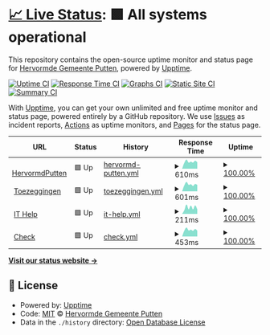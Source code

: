 # [📈 Live Status](https://hervormdputten.github.io/status): <!--live status--> **🟩 All systems operational**

This repository contains the open-source uptime monitor and status page for [Hervormde Gemeente Putten](https://www.hervormdputten.nl), powered by [Upptime](https://github.com/upptime/upptime).

[![Uptime CI](https://github.com/HervormdPutten/status/workflows/Uptime%20CI/badge.svg)](https://github.com/HervormdPutten/status/actions?query=workflow%3A%22Uptime+CI%22)
[![Response Time CI](https://github.com/HervormdPutten/status/workflows/Response%20Time%20CI/badge.svg)](https://github.com/HervormdPutten/status/actions?query=workflow%3A%22Response+Time+CI%22)
[![Graphs CI](https://github.com/HervormdPutten/status/workflows/Graphs%20CI/badge.svg)](https://github.com/HervormdPutten/status/actions?query=workflow%3A%22Graphs+CI%22)
[![Static Site CI](https://github.com/HervormdPutten/status/workflows/Static%20Site%20CI/badge.svg)](https://github.com/HervormdPutten/status/actions?query=workflow%3A%22Static+Site+CI%22)
[![Summary CI](https://github.com/HervormdPutten/status/workflows/Summary%20CI/badge.svg)](https://github.com/HervormdPutten/status/actions?query=workflow%3A%22Summary+CI%22)

With [Upptime](https://upptime.js.org), you can get your own unlimited and free uptime monitor and status page, powered entirely by a GitHub repository. We use [Issues](https://github.com/HervormdPutten/status/issues) as incident reports, [Actions](https://github.com/HervormdPutten/status/actions) as uptime monitors, and [Pages](https://demo.upptime.js.org) for the status page.

<!--start: status pages-->
<!-- This summary is generated by Upptime (https://github.com/upptime/upptime) -->
<!-- Do not edit this manually, your changes will be overwritten -->
<!-- prettier-ignore -->
| URL | Status | History | Response Time | Uptime |
| --- | ------ | ------- | ------------- | ------ |
| <img alt="" src="https://favicons.githubusercontent.com/www.hervormdputten.nl" height="13"> [HervormdPutten](https://www.hervormdputten.nl) | 🟩 Up | [hervormd-putten.yml](https://github.com/HervormdPutten/status/commits/HEAD/history/hervormd-putten.yml) | <details><summary><img alt="Response time graph" src="./graphs/hervormd-putten/response-time-week.png" height="20"> 610ms</summary><br><a href="https://HervormdPutten.github.io/status/history/hervormd-putten"><img alt="Response time 714" src="https://img.shields.io/endpoint?url=https%3A%2F%2Fraw.githubusercontent.com%2FHervormdPutten%2Fstatus%2FHEAD%2Fapi%2Fhervormd-putten%2Fresponse-time.json"></a><br><a href="https://HervormdPutten.github.io/status/history/hervormd-putten"><img alt="24-hour response time 565" src="https://img.shields.io/endpoint?url=https%3A%2F%2Fraw.githubusercontent.com%2FHervormdPutten%2Fstatus%2FHEAD%2Fapi%2Fhervormd-putten%2Fresponse-time-day.json"></a><br><a href="https://HervormdPutten.github.io/status/history/hervormd-putten"><img alt="7-day response time 610" src="https://img.shields.io/endpoint?url=https%3A%2F%2Fraw.githubusercontent.com%2FHervormdPutten%2Fstatus%2FHEAD%2Fapi%2Fhervormd-putten%2Fresponse-time-week.json"></a><br><a href="https://HervormdPutten.github.io/status/history/hervormd-putten"><img alt="30-day response time 657" src="https://img.shields.io/endpoint?url=https%3A%2F%2Fraw.githubusercontent.com%2FHervormdPutten%2Fstatus%2FHEAD%2Fapi%2Fhervormd-putten%2Fresponse-time-month.json"></a><br><a href="https://HervormdPutten.github.io/status/history/hervormd-putten"><img alt="1-year response time 714" src="https://img.shields.io/endpoint?url=https%3A%2F%2Fraw.githubusercontent.com%2FHervormdPutten%2Fstatus%2FHEAD%2Fapi%2Fhervormd-putten%2Fresponse-time-year.json"></a></details> | <details><summary><a href="https://HervormdPutten.github.io/status/history/hervormd-putten">100.00%</a></summary><a href="https://HervormdPutten.github.io/status/history/hervormd-putten"><img alt="All-time uptime 99.85%" src="https://img.shields.io/endpoint?url=https%3A%2F%2Fraw.githubusercontent.com%2FHervormdPutten%2Fstatus%2FHEAD%2Fapi%2Fhervormd-putten%2Fuptime.json"></a><br><a href="https://HervormdPutten.github.io/status/history/hervormd-putten"><img alt="24-hour uptime 100.00%" src="https://img.shields.io/endpoint?url=https%3A%2F%2Fraw.githubusercontent.com%2FHervormdPutten%2Fstatus%2FHEAD%2Fapi%2Fhervormd-putten%2Fuptime-day.json"></a><br><a href="https://HervormdPutten.github.io/status/history/hervormd-putten"><img alt="7-day uptime 100.00%" src="https://img.shields.io/endpoint?url=https%3A%2F%2Fraw.githubusercontent.com%2FHervormdPutten%2Fstatus%2FHEAD%2Fapi%2Fhervormd-putten%2Fuptime-week.json"></a><br><a href="https://HervormdPutten.github.io/status/history/hervormd-putten"><img alt="30-day uptime 100.00%" src="https://img.shields.io/endpoint?url=https%3A%2F%2Fraw.githubusercontent.com%2FHervormdPutten%2Fstatus%2FHEAD%2Fapi%2Fhervormd-putten%2Fuptime-month.json"></a><br><a href="https://HervormdPutten.github.io/status/history/hervormd-putten"><img alt="1-year uptime 99.85%" src="https://img.shields.io/endpoint?url=https%3A%2F%2Fraw.githubusercontent.com%2FHervormdPutten%2Fstatus%2FHEAD%2Fapi%2Fhervormd-putten%2Fuptime-year.json"></a></details>
| <img alt="" src="https://toezeggingen.hervormdputten.nl/favicon.ico" height="13"> [Toezeggingen](https://toezeggingen.hervormdputten.nl) | 🟩 Up | [toezeggingen.yml](https://github.com/HervormdPutten/status/commits/HEAD/history/toezeggingen.yml) | <details><summary><img alt="Response time graph" src="./graphs/toezeggingen/response-time-week.png" height="20"> 601ms</summary><br><a href="https://HervormdPutten.github.io/status/history/toezeggingen"><img alt="Response time 705" src="https://img.shields.io/endpoint?url=https%3A%2F%2Fraw.githubusercontent.com%2FHervormdPutten%2Fstatus%2FHEAD%2Fapi%2Ftoezeggingen%2Fresponse-time.json"></a><br><a href="https://HervormdPutten.github.io/status/history/toezeggingen"><img alt="24-hour response time 565" src="https://img.shields.io/endpoint?url=https%3A%2F%2Fraw.githubusercontent.com%2FHervormdPutten%2Fstatus%2FHEAD%2Fapi%2Ftoezeggingen%2Fresponse-time-day.json"></a><br><a href="https://HervormdPutten.github.io/status/history/toezeggingen"><img alt="7-day response time 601" src="https://img.shields.io/endpoint?url=https%3A%2F%2Fraw.githubusercontent.com%2FHervormdPutten%2Fstatus%2FHEAD%2Fapi%2Ftoezeggingen%2Fresponse-time-week.json"></a><br><a href="https://HervormdPutten.github.io/status/history/toezeggingen"><img alt="30-day response time 624" src="https://img.shields.io/endpoint?url=https%3A%2F%2Fraw.githubusercontent.com%2FHervormdPutten%2Fstatus%2FHEAD%2Fapi%2Ftoezeggingen%2Fresponse-time-month.json"></a><br><a href="https://HervormdPutten.github.io/status/history/toezeggingen"><img alt="1-year response time 705" src="https://img.shields.io/endpoint?url=https%3A%2F%2Fraw.githubusercontent.com%2FHervormdPutten%2Fstatus%2FHEAD%2Fapi%2Ftoezeggingen%2Fresponse-time-year.json"></a></details> | <details><summary><a href="https://HervormdPutten.github.io/status/history/toezeggingen">100.00%</a></summary><a href="https://HervormdPutten.github.io/status/history/toezeggingen"><img alt="All-time uptime 99.81%" src="https://img.shields.io/endpoint?url=https%3A%2F%2Fraw.githubusercontent.com%2FHervormdPutten%2Fstatus%2FHEAD%2Fapi%2Ftoezeggingen%2Fuptime.json"></a><br><a href="https://HervormdPutten.github.io/status/history/toezeggingen"><img alt="24-hour uptime 100.00%" src="https://img.shields.io/endpoint?url=https%3A%2F%2Fraw.githubusercontent.com%2FHervormdPutten%2Fstatus%2FHEAD%2Fapi%2Ftoezeggingen%2Fuptime-day.json"></a><br><a href="https://HervormdPutten.github.io/status/history/toezeggingen"><img alt="7-day uptime 100.00%" src="https://img.shields.io/endpoint?url=https%3A%2F%2Fraw.githubusercontent.com%2FHervormdPutten%2Fstatus%2FHEAD%2Fapi%2Ftoezeggingen%2Fuptime-week.json"></a><br><a href="https://HervormdPutten.github.io/status/history/toezeggingen"><img alt="30-day uptime 99.82%" src="https://img.shields.io/endpoint?url=https%3A%2F%2Fraw.githubusercontent.com%2FHervormdPutten%2Fstatus%2FHEAD%2Fapi%2Ftoezeggingen%2Fuptime-month.json"></a><br><a href="https://HervormdPutten.github.io/status/history/toezeggingen"><img alt="1-year uptime 99.81%" src="https://img.shields.io/endpoint?url=https%3A%2F%2Fraw.githubusercontent.com%2FHervormdPutten%2Fstatus%2FHEAD%2Fapi%2Ftoezeggingen%2Fuptime-year.json"></a></details>
| <img alt="" src="https://ithelp.hervormdputten.nl/favicons/favicon.ico" height="13"> [IT Help](https://ithelp.hervormdputten.nl) | 🟩 Up | [it-help.yml](https://github.com/HervormdPutten/status/commits/HEAD/history/it-help.yml) | <details><summary><img alt="Response time graph" src="./graphs/it-help/response-time-week.png" height="20"> 211ms</summary><br><a href="https://HervormdPutten.github.io/status/history/it-help"><img alt="Response time 248" src="https://img.shields.io/endpoint?url=https%3A%2F%2Fraw.githubusercontent.com%2FHervormdPutten%2Fstatus%2FHEAD%2Fapi%2Fit-help%2Fresponse-time.json"></a><br><a href="https://HervormdPutten.github.io/status/history/it-help"><img alt="24-hour response time 153" src="https://img.shields.io/endpoint?url=https%3A%2F%2Fraw.githubusercontent.com%2FHervormdPutten%2Fstatus%2FHEAD%2Fapi%2Fit-help%2Fresponse-time-day.json"></a><br><a href="https://HervormdPutten.github.io/status/history/it-help"><img alt="7-day response time 211" src="https://img.shields.io/endpoint?url=https%3A%2F%2Fraw.githubusercontent.com%2FHervormdPutten%2Fstatus%2FHEAD%2Fapi%2Fit-help%2Fresponse-time-week.json"></a><br><a href="https://HervormdPutten.github.io/status/history/it-help"><img alt="30-day response time 210" src="https://img.shields.io/endpoint?url=https%3A%2F%2Fraw.githubusercontent.com%2FHervormdPutten%2Fstatus%2FHEAD%2Fapi%2Fit-help%2Fresponse-time-month.json"></a><br><a href="https://HervormdPutten.github.io/status/history/it-help"><img alt="1-year response time 248" src="https://img.shields.io/endpoint?url=https%3A%2F%2Fraw.githubusercontent.com%2FHervormdPutten%2Fstatus%2FHEAD%2Fapi%2Fit-help%2Fresponse-time-year.json"></a></details> | <details><summary><a href="https://HervormdPutten.github.io/status/history/it-help">100.00%</a></summary><a href="https://HervormdPutten.github.io/status/history/it-help"><img alt="All-time uptime 100.00%" src="https://img.shields.io/endpoint?url=https%3A%2F%2Fraw.githubusercontent.com%2FHervormdPutten%2Fstatus%2FHEAD%2Fapi%2Fit-help%2Fuptime.json"></a><br><a href="https://HervormdPutten.github.io/status/history/it-help"><img alt="24-hour uptime 100.00%" src="https://img.shields.io/endpoint?url=https%3A%2F%2Fraw.githubusercontent.com%2FHervormdPutten%2Fstatus%2FHEAD%2Fapi%2Fit-help%2Fuptime-day.json"></a><br><a href="https://HervormdPutten.github.io/status/history/it-help"><img alt="7-day uptime 100.00%" src="https://img.shields.io/endpoint?url=https%3A%2F%2Fraw.githubusercontent.com%2FHervormdPutten%2Fstatus%2FHEAD%2Fapi%2Fit-help%2Fuptime-week.json"></a><br><a href="https://HervormdPutten.github.io/status/history/it-help"><img alt="30-day uptime 100.00%" src="https://img.shields.io/endpoint?url=https%3A%2F%2Fraw.githubusercontent.com%2FHervormdPutten%2Fstatus%2FHEAD%2Fapi%2Fit-help%2Fuptime-month.json"></a><br><a href="https://HervormdPutten.github.io/status/history/it-help"><img alt="1-year uptime 100.00%" src="https://img.shields.io/endpoint?url=https%3A%2F%2Fraw.githubusercontent.com%2FHervormdPutten%2Fstatus%2FHEAD%2Fapi%2Fit-help%2Fuptime-year.json"></a></details>
| <img alt="" src="https://toezeggingen.hervormdputten.nl/favicon.ico" height="13"> [Check](https://check.hervormdputten.nl) | 🟩 Up | [check.yml](https://github.com/HervormdPutten/status/commits/HEAD/history/check.yml) | <details><summary><img alt="Response time graph" src="./graphs/check/response-time-week.png" height="20"> 453ms</summary><br><a href="https://HervormdPutten.github.io/status/history/check"><img alt="Response time 540" src="https://img.shields.io/endpoint?url=https%3A%2F%2Fraw.githubusercontent.com%2FHervormdPutten%2Fstatus%2FHEAD%2Fapi%2Fcheck%2Fresponse-time.json"></a><br><a href="https://HervormdPutten.github.io/status/history/check"><img alt="24-hour response time 397" src="https://img.shields.io/endpoint?url=https%3A%2F%2Fraw.githubusercontent.com%2FHervormdPutten%2Fstatus%2FHEAD%2Fapi%2Fcheck%2Fresponse-time-day.json"></a><br><a href="https://HervormdPutten.github.io/status/history/check"><img alt="7-day response time 453" src="https://img.shields.io/endpoint?url=https%3A%2F%2Fraw.githubusercontent.com%2FHervormdPutten%2Fstatus%2FHEAD%2Fapi%2Fcheck%2Fresponse-time-week.json"></a><br><a href="https://HervormdPutten.github.io/status/history/check"><img alt="30-day response time 466" src="https://img.shields.io/endpoint?url=https%3A%2F%2Fraw.githubusercontent.com%2FHervormdPutten%2Fstatus%2FHEAD%2Fapi%2Fcheck%2Fresponse-time-month.json"></a><br><a href="https://HervormdPutten.github.io/status/history/check"><img alt="1-year response time 540" src="https://img.shields.io/endpoint?url=https%3A%2F%2Fraw.githubusercontent.com%2FHervormdPutten%2Fstatus%2FHEAD%2Fapi%2Fcheck%2Fresponse-time-year.json"></a></details> | <details><summary><a href="https://HervormdPutten.github.io/status/history/check">100.00%</a></summary><a href="https://HervormdPutten.github.io/status/history/check"><img alt="All-time uptime 99.77%" src="https://img.shields.io/endpoint?url=https%3A%2F%2Fraw.githubusercontent.com%2FHervormdPutten%2Fstatus%2FHEAD%2Fapi%2Fcheck%2Fuptime.json"></a><br><a href="https://HervormdPutten.github.io/status/history/check"><img alt="24-hour uptime 100.00%" src="https://img.shields.io/endpoint?url=https%3A%2F%2Fraw.githubusercontent.com%2FHervormdPutten%2Fstatus%2FHEAD%2Fapi%2Fcheck%2Fuptime-day.json"></a><br><a href="https://HervormdPutten.github.io/status/history/check"><img alt="7-day uptime 100.00%" src="https://img.shields.io/endpoint?url=https%3A%2F%2Fraw.githubusercontent.com%2FHervormdPutten%2Fstatus%2FHEAD%2Fapi%2Fcheck%2Fuptime-week.json"></a><br><a href="https://HervormdPutten.github.io/status/history/check"><img alt="30-day uptime 99.82%" src="https://img.shields.io/endpoint?url=https%3A%2F%2Fraw.githubusercontent.com%2FHervormdPutten%2Fstatus%2FHEAD%2Fapi%2Fcheck%2Fuptime-month.json"></a><br><a href="https://HervormdPutten.github.io/status/history/check"><img alt="1-year uptime 99.77%" src="https://img.shields.io/endpoint?url=https%3A%2F%2Fraw.githubusercontent.com%2FHervormdPutten%2Fstatus%2FHEAD%2Fapi%2Fcheck%2Fuptime-year.json"></a></details>

<!--end: status pages-->

[**Visit our status website →**](https://hervormdputten.github.io/status)

## 📄 License

- Powered by: [Upptime](https://github.com/upptime/upptime)
- Code: [MIT](./LICENSE) © [Hervormde Gemeente Putten](https://www.hervormdputten.nl)
- Data in the `./history` directory: [Open Database License](https://opendatacommons.org/licenses/odbl/1-0/)

